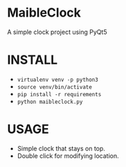 # MaibleClock

A simple clock project using PyQt5

INSTALL
=======

* `virtualenv venv -p python3`
* `source venv/bin/activate`
* `pip install -r requirements`
* `python maibleclock.py`

USAGE
=====

* Simple clock that stays on top.
* Double click for modifying location.
